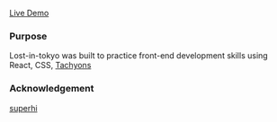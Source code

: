 [Live Demo](lost-in-tokyo-l.netlify.app)

### Purpose 

Lost-in-tokyo was built to practice front-end development skills using React, CSS, [Tachyons](https://tachyons.io/)

### Acknowledgement

[superhi](https://www.superhi.com/)
